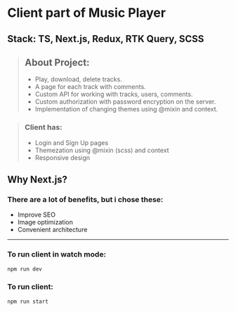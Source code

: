 
# Client part of Music Player
## Stack: TS, Next.js, Redux, RTK Query, SCSS

> ## About Project:
> - Play, download, delete tracks.
> - A page for each track with comments.
> - Custom API for working with tracks, users, comments.
> - Custom authorization with password encryption on the server.
> - Implementation of changing themes using @mixin and context.

> ### Client has:
> - Login and Sign Up pages
> - Themezation using @mixin (scss) and context
> - Responsive design

## Why Next.js?
### There are a lot of benefits, but i chose these:
- Improve SEO
- Image optimization
- Convenient architecture

---


### To run client in watch mode: 
```bash
npm run dev
```

### To run client:
```bash
npm run start
```

